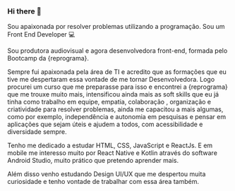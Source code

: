 ### Hi there 👋

Sou apaixonada por resolver problemas utilizando a programação.
Sou um Front End Developer :computer:


Sou produtora audiovisual e agora desenvolvedora front-end, formada pelo Bootcamp da {reprograma}.

Sempre fui apaixonada pela área de TI e acredito que as formações que eu tive me despertaram essa vontade de me tornar Desenvolvedora.
Logo procurei um curso que me preparasse para isso e encontrei a {reprograma} que me trouxe muito mais, intensificou ainda mais as soft skills que eu já tinha como trabalho em equipe, empatia, colaboração , organização e criatividade para resolver problemas, ainda me capacitou a mais algumas, como por exemplo, independência e autonomia em pesquisas e pensar em aplicações que sejam úteis e ajudem a todos, com acessibilidade e diversidade sempre.

Tenho me dedicado a estudar HTML, CSS, JavaScript e ReactJs. E em mobile me interesso muito por React Native e Kotlin através do software Android Studio, muito prático que pretendo aprender mais.

Além disso venho estudando Design UI/UX que me despertou muita curiosidade e tenho vontade de trabalhar com essa área também.

